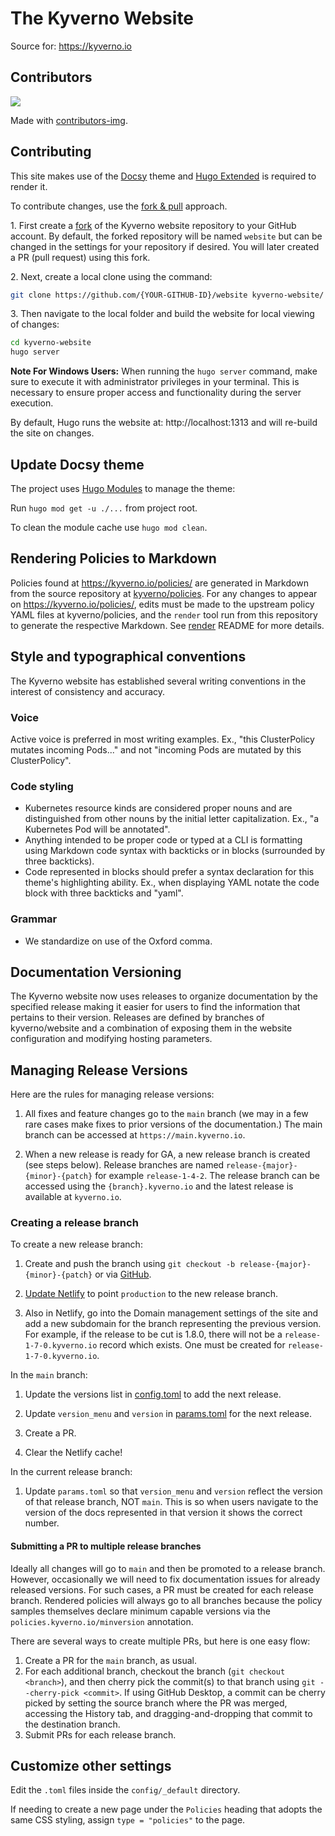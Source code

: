 # The Kyverno Website

Source for: https://kyverno.io

## Contributors

<a href="https://github.com/kyverno/website/graphs/contributors">
  <img src="https://contrib.rocks/image?repo=kyverno/website" />
</a>

Made with [contributors-img](https://contrib.rocks).

## Contributing

This site makes use of the [Docsy](https://docsy.dev) theme and [Hugo Extended](https://gohugo.io/getting-started/installing#fetch-from-github) is required to render it.

To contribute changes, use the [fork & pull](https://movi.hashnode.dev/how-to-successfully-fork-clone-signoff-and-make-a-pull-request-ckdyt03sy06utjas18lx1cjer) approach.

1\. First create a [fork](https://docs.github.com/en/get-started/quickstart/fork-a-repo) of the Kyverno website repository to your GitHub account. By default, the forked repository will be named `website` but can be changed in the settings for your repository if desired. You will later created a PR (pull request) using this fork.

2\. Next, create a local clone using the command:

```sh
git clone https://github.com/{YOUR-GITHUB-ID}/website kyverno-website/
```

3\. Then navigate to the local folder and build the website for local viewing of changes:

```sh
cd kyverno-website
hugo server
```
**Note For Windows Users:** When running the `hugo server` command, make sure to execute it with administrator privileges in your terminal. This is necessary to ensure proper access and functionality during the server execution.

By default, Hugo runs the website at: http://localhost:1313 and will re-build the site on changes.

## Update Docsy theme

The project uses [Hugo Modules](https://gohugo.io/hugo-modules/) to manage the theme:

Run `hugo mod get -u ./...` from project root.

To clean the module cache use `hugo mod clean`.


## Rendering Policies to Markdown

Policies found at https://kyverno.io/policies/ are generated in Markdown from the source repository at [kyverno/policies](https://github.com/kyverno/policies). For any changes to appear on https://kyverno.io/policies/, edits must be made to the upstream policy YAML files at kyverno/policies, and the `render` tool run from this repository to generate the respective Markdown. See [render](/render/README.md) README for more details.

## Style and typographical conventions

The Kyverno website has established several writing conventions in the interest of consistency and accuracy.

### Voice

Active voice is preferred in most writing examples. Ex., "this ClusterPolicy mutates incoming Pods..." and not "incoming Pods are mutated by this ClusterPolicy".

### Code styling

* Kubernetes resource kinds are considered proper nouns and are distinguished from other nouns by the initial letter capitalization. Ex., "a Kubernetes Pod will be annotated".
* Anything intended to be proper code or typed at a CLI is formatting using Markdown code syntax with backticks or in blocks (surrounded by three backticks).
* Code represented in blocks should prefer a syntax declaration for this theme's highlighting ability. Ex., when displaying YAML notate the code block with three backticks and "yaml".

### Grammar

* We standardize on use of the Oxford comma.

## Documentation Versioning

The Kyverno website now uses releases to organize documentation by the specified release making it easier for users to find the information that pertains to their version. Releases are defined by branches of kyverno/website and a combination of exposing them in the website configuration and modifying hosting parameters.

## Managing Release Versions

Here are the rules for managing release versions:

1. All fixes and feature changes go to the `main` branch (we may in a few rare cases make fixes to prior versions of the documentation.) The main branch can be accessed at `https://main.kyverno.io`.

2. When a new release is ready for GA, a new release branch is created (see steps below). Release branches are named `release-{major}-{minor}-{patch}` for example `release-1-4-2`. The release branch can be accessed using the `{branch}.kyverno.io` and the latest release is available at `kyverno.io`.

### Creating a release branch

To create a new release branch:

1. Create and push the branch using `git checkout -b release-{major}-{minor}-{patch}` or via [GitHub](https://github.com/kyverno/website/branches).

2. [Update Netlify](https://app.netlify.com/sites/kyverno/settings/deploys#branches) to point `production` to the new release branch.

3. Also in Netlify, go into the Domain management settings of the site and add a new subdomain for the branch representing the previous version. For example, if the release to be cut is 1.8.0, there will not be a `release-1-7-0.kyverno.io` record which exists. One must be created for `release-1-7-0.kyverno.io`.

In the `main` branch:

1. Update the versions list in [config.toml](/config/_default/config.toml) to add the next release.

2. Update `version_menu` and `version` in [params.toml](/config/_default/params.toml) for the next release.

3. Create a PR.

4. Clear the Netlify cache!

In the current release branch:

1. Update `params.toml` so that `version_menu` and `version` reflect the version of that release branch, NOT `main`. This is so when users navigate to the version of the docs represented in that version it shows the correct number.

#### Submitting a PR to multiple release branches

Ideally all changes will go to `main` and then be promoted to a release branch. However, occasionally we will need to fix documentation issues for already released versions. For such cases, a PR must be created for each release branch. Rendered policies will always go to all branches because the policy samples themselves declare minimum capable versions via the `policies.kyverno.io/minversion` annotation.

There are several ways to create multiple PRs, but here is one easy flow:

1. Create a PR for the `main` branch, as usual.
2. For each additional branch, checkout the branch (`git checkout <branch>`), and then cherry pick the commit(s) to that branch using `git --cherry-pick <commit>`. If using GitHub Desktop, a commit can be cherry picked by setting the source branch where the PR was merged, accessing the History tab, and dragging-and-dropping that commit to the destination branch.
3. Submit PRs for each release branch.

## Customize other settings

Edit the `.toml` files inside the `config/_default` directory.

If needing to create a new page under the `Policies` heading that adopts the same CSS styling, assign `type = "policies"` to the page.
